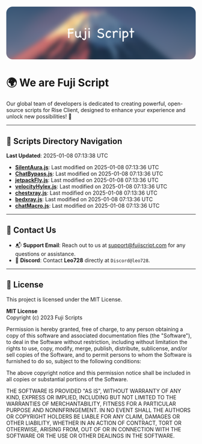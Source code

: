 ![Banner](.github/b.webp)

# 🌍 **We are Fuji Script**

Our global team of developers is dedicated to creating powerful, open-source scripts for Rise Client, designed to enhance your experience and unlock new possibilities! 🌟

---
<!-- SCRIPTS_NAVIGATION_START -->
## 📂 **Scripts Directory Navigation**

**Last Updated**: 2025-01-08 07:13:38 UTC

- **[SilentAura.js](scripts/SilentAura.js)**: Last modified on 2025-01-08 07:13:36 UTC
- **[ChatBypass.js](scripts/ChatBypass.js)**: Last modified on 2025-01-08 07:13:36 UTC
- **[jetpackFly.js](scripts/jetpackFly.js)**: Last modified on 2025-01-08 07:13:36 UTC
- **[velocityHylex.js](scripts/velocityHylex.js)**: Last modified on 2025-01-08 07:13:36 UTC
- **[chestxray.js](scripts/chestxray.js)**: Last modified on 2025-01-08 07:13:36 UTC
- **[bedxray.js](scripts/bedxray.js)**: Last modified on 2025-01-08 07:13:36 UTC
- **[chatMacro.js](scripts/chatMacro.js)**: Last modified on 2025-01-08 07:13:36 UTC

<!-- SCRIPTS_NAVIGATION_END -->

---

## 💬 **Contact Us**  
- 📬 **Support Email**: Reach out to us at [support@fujiscript.com](mailto:support@fujiscript.com) for any questions or assistance.  
- 💬 **Discord**: Contact **Leo728** directly at `Discord@leo728`.

---

## 📜 **License**

This project is licensed under the MIT License.  

**MIT License**  
Copyright (c) 2023 Fuji Scripts  

Permission is hereby granted, free of charge, to any person obtaining a copy of this software and associated documentation files (the "Software"), to deal in the Software without restriction, including without limitation the rights to use, copy, modify, merge, publish, distribute, sublicense, and/or sell copies of the Software, and to permit persons to whom the Software is furnished to do so, subject to the following conditions:  

The above copyright notice and this permission notice shall be included in all copies or substantial portions of the Software.  

THE SOFTWARE IS PROVIDED "AS IS", WITHOUT WARRANTY OF ANY KIND, EXPRESS OR IMPLIED, INCLUDING BUT NOT LIMITED TO THE WARRANTIES OF MERCHANTABILITY, FITNESS FOR A PARTICULAR PURPOSE AND NONINFRINGEMENT. IN NO EVENT SHALL THE AUTHORS OR COPYRIGHT HOLDERS BE LIABLE FOR ANY CLAIM, DAMAGES OR OTHER LIABILITY, WHETHER IN AN ACTION OF CONTRACT, TORT OR OTHERWISE, ARISING FROM, OUT OF OR IN CONNECTION WITH THE SOFTWARE OR THE USE OR OTHER DEALINGS IN THE SOFTWARE.  
